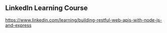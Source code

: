 ## LinkedIn Learning Course

https://www.linkedin.com/learning/building-restful-web-apis-with-node-js-and-express
